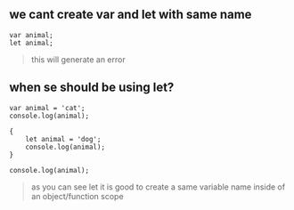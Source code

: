 ## we cant create var and let with same name
```
var animal;
let animal;
```
> this will generate an error

## when se should be using let?
```
var animal = 'cat';
console.log(animal);

{
    let animal = 'dog';
    console.log(animal);
}

console.log(animal);
```
> as you can see let it is good to create a same variable name inside of an object/function scope

